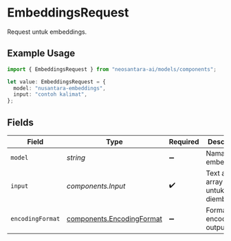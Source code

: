 # EmbeddingsRequest

Request untuk embeddings.

## Example Usage

```typescript
import { EmbeddingsRequest } from "neosantara-ai/models/components";

let value: EmbeddingsRequest = {
  model: "nusantara-embeddings",
  input: "contoh kalimat",
};
```

## Fields

| Field                                                                  | Type                                                                   | Required                                                               | Description                                                            | Example                                                                |
| ---------------------------------------------------------------------- | ---------------------------------------------------------------------- | ---------------------------------------------------------------------- | ---------------------------------------------------------------------- | ---------------------------------------------------------------------- |
| `model`                                                                | *string*                                                               | :heavy_minus_sign:                                                     | Nama model embeddings                                                  | nusantara-embeddings                                                   |
| `input`                                                                | *components.Input*                                                     | :heavy_check_mark:                                                     | Text atau array text untuk diembedding                                 |                                                                        |
| `encodingFormat`                                                       | [components.EncodingFormat](../../models/components/encodingformat.md) | :heavy_minus_sign:                                                     | Format encoding output                                                 |                                                                        |